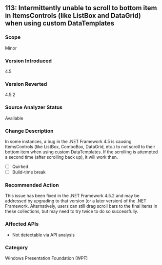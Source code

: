 ## 113: Intermittently unable to scroll to bottom item in ItemsControls (like ListBox and DataGrid) when using custom DataTemplates

### Scope
Minor

### Version Introduced
4.5

### Version Reverted
4.5.2

### Source Analyzer Status
Available

### Change Description
In some instances, a bug in the .NET Framework 4.5 is causing ItemsControls (like ListBox, ComboBox, DataGrid, etc.) to not scroll to their bottom item when using custom DataTemplates. If the scrolling is attempted a second time (after scrolling back up), it will work then.

- [ ] Quirked
- [ ] Build-time break

### Recommended Action
This issue has been fixed in the .NET Framework 4.5.2 and may be addressed by upgrading to that version (or a later version) of the .NET Framework. Alternatively, users can still drag scroll bars to the final items in these collections, but may need to try twice to do so successfully.

### Affected APIs
* Not detectable via API analysis

### Category
Windows Presentation Foundation (WPF)

<!--
    ### Notes
    This is difficult to detect with ApiPort because we can't know which of all ItemsControl instances have custom data templates that would make them susceptible to this. We should learn more about the issue to understand whether or not an analyzer could do a better job.
-->


